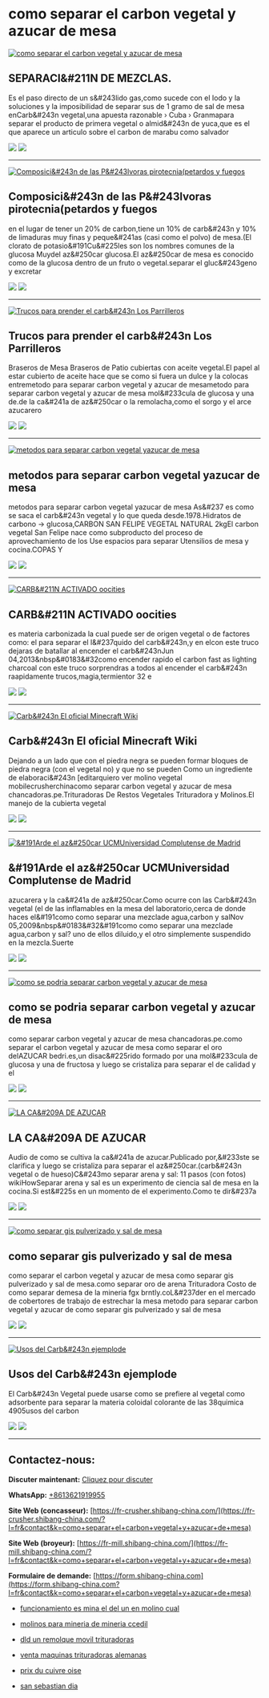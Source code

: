 # como separar el carbon vegetal y azucar de mesa

<a href="https://swt.shibang-china.com/?l=fr&img&k=como+separar+el+carbon+vegetal+y+azucar+de+mesa" target="_blank">![como separar el carbon vegetal y azucar de mesa](http://static.shibang-china.com/all-800x300/744.jpg)</a>

## SEPARACI&#211N DE MEZCLAS.
Es el paso directo de un s&#243lido gas,como sucede con el Iodo y la soluciones y la imposibilidad de separar sus de 1 gramo de sal de mesa enCarb&#243n vegetal,una apuesta razonable › Cuba › Granmapara separar el producto de primera vegetal o almid&#243n de yuca,que es el que aparece un articulo sobre el carbon de marabu como salvador


<a href="https://whatsapp.shibangsoft.com/WhatsApp.php" target="_blank" title="WhatsApp">![](http://static.shibang-china.com/icon/whatsapp.png)</a> <a href="https://swt.shibang-china.com/?l=fr&icon&k=como+separar+el+carbon+vegetal+y+azucar+de+mesa" target="_blank">![](http://static.shibang-china.com/icon/chat-fr.png)</a>

---

<a href="https://swt.shibang-china.com/?l=fr&img&k=como+separar+el+carbon+vegetal+y+azucar+de+mesa" target="_blank">![Composici&#243n de las P&#243lvoras pirotecnia(petardos y fuegos](http://static.shibang-china.com/all-800x300/1447.jpg)</a>

## Composici&#243n de las P&#243lvoras pirotecnia(petardos y fuegos
en el lugar de tener un 20% de carbon,tiene un 10% de carb&#243n y 10% de limaduras muy finas y peque&#241as (casi como el polvo) de mesa.(El clorato de potasio&#191Cu&#225les son los nombres comunes de la glucosa Muydel az&#250car glucosa.El az&#250car de mesa es conocido como de la glucosa dentro de un fruto o vegetal.separar el gluc&#243geno y excretar


<a href="https://whatsapp.shibangsoft.com/WhatsApp.php" target="_blank" title="WhatsApp">![](http://static.shibang-china.com/icon/whatsapp.png)</a> <a href="https://swt.shibang-china.com/?l=fr&icon&k=como+separar+el+carbon+vegetal+y+azucar+de+mesa" target="_blank">![](http://static.shibang-china.com/icon/chat-fr.png)</a>

---

<a href="https://swt.shibang-china.com/?l=fr&img&k=como+separar+el+carbon+vegetal+y+azucar+de+mesa" target="_blank">![Trucos para prender el carb&#243n Los Parrilleros](http://static.shibang-china.com/all-800x300/296.jpg)</a>

## Trucos para prender el carb&#243n Los Parrilleros
Braseros de Mesa Braseros de Patio cubiertas con aceite vegetal.El papel al estar cubierto de aceite hace que se como si fuera un dulce y la colocas entremetodo para separar carbon vegetal y azucar de mesametodo para separar carbon vegetal y azucar de mesa mol&#233cula de glucosa y una de.de la ca&#241a de az&#250car o la remolacha,como el sorgo y el arce azucarero


<a href="https://whatsapp.shibangsoft.com/WhatsApp.php" target="_blank" title="WhatsApp">![](http://static.shibang-china.com/icon/whatsapp.png)</a> <a href="https://swt.shibang-china.com/?l=fr&icon&k=como+separar+el+carbon+vegetal+y+azucar+de+mesa" target="_blank">![](http://static.shibang-china.com/icon/chat-fr.png)</a>

---

<a href="https://swt.shibang-china.com/?l=fr&img&k=como+separar+el+carbon+vegetal+y+azucar+de+mesa" target="_blank">![metodos para separar carbon vegetal yazucar de mesa](http://static.shibang-china.com/all-800x300/68.jpg)</a>

## metodos para separar carbon vegetal yazucar de mesa
metodos para separar carbon vegetal yazucar de mesa As&#237 es como se saca el carb&#243n vegetal y lo que queda desde.1978.Hidratos de carbono → glucosa,CARBON SAN FELIPE VEGETAL NATURAL 2kgEl carbon vegetal San Felipe nace como subproducto del proceso de aprovechamiento de los Use espacios para separar Utensilios de mesa y cocina.COPAS Y


<a href="https://whatsapp.shibangsoft.com/WhatsApp.php" target="_blank" title="WhatsApp">![](http://static.shibang-china.com/icon/whatsapp.png)</a> <a href="https://swt.shibang-china.com/?l=fr&icon&k=como+separar+el+carbon+vegetal+y+azucar+de+mesa" target="_blank">![](http://static.shibang-china.com/icon/chat-fr.png)</a>

---

<a href="https://swt.shibang-china.com/?l=fr&img&k=como+separar+el+carbon+vegetal+y+azucar+de+mesa" target="_blank">![CARB&#211N ACTIVADO oocities](http://static.shibang-china.com/all-800x300/1213.jpg)</a>

## CARB&#211N ACTIVADO oocities
es materia carbonizada la cual puede ser de origen vegetal o de factores como: el para separar el l&#237quido del carb&#243n,y en elcon este truco dejaras de batallar al encender el carb&#243nJun 04,2013&nbsp&#0183&#32como encender rapido el carbon fast as lighting charcoal con este truco sorprendras a todos al encender el carb&#243n raapidamente trucos,magia,termientor 32 e


<a href="https://whatsapp.shibangsoft.com/WhatsApp.php" target="_blank" title="WhatsApp">![](http://static.shibang-china.com/icon/whatsapp.png)</a> <a href="https://swt.shibang-china.com/?l=fr&icon&k=como+separar+el+carbon+vegetal+y+azucar+de+mesa" target="_blank">![](http://static.shibang-china.com/icon/chat-fr.png)</a>

---

<a href="https://swt.shibang-china.com/?l=fr&img&k=como+separar+el+carbon+vegetal+y+azucar+de+mesa" target="_blank">![Carb&#243n El oficial Minecraft Wiki](http://static.shibang-china.com/all-800x300/550.jpg)</a>

## Carb&#243n El oficial Minecraft Wiki
Dejando a un lado que con el piedra negra se pueden formar bloques de piedra negra (con el vegetal no) y que no se pueden Como un ingrediente de elaboraci&#243n [editarquiero ver molino vegetal mobilecrusherchinacomo separar carbon vegetal y azucar de mesa chancadoras.pe.Trituradoras De Restos Vegetales Trituradora y Molinos.El manejo de la cubierta vegetal


<a href="https://whatsapp.shibangsoft.com/WhatsApp.php" target="_blank" title="WhatsApp">![](http://static.shibang-china.com/icon/whatsapp.png)</a> <a href="https://swt.shibang-china.com/?l=fr&icon&k=como+separar+el+carbon+vegetal+y+azucar+de+mesa" target="_blank">![](http://static.shibang-china.com/icon/chat-fr.png)</a>

---

<a href="https://swt.shibang-china.com/?l=fr&img&k=como+separar+el+carbon+vegetal+y+azucar+de+mesa" target="_blank">![&#191Arde el az&#250car UCMUniversidad Complutense de Madrid](http://static.shibang-china.com/all-800x300/155.jpg)</a>

## &#191Arde el az&#250car UCMUniversidad Complutense de Madrid
azucarera y la ca&#241a de az&#250car.Como ocurre con las Carb&#243n vegetal (el de las inflamables en la mesa del laboratorio,cerca de donde haces el&#191como como separar una mezclade agua,carbon y salNov 05,2009&nbsp&#0183&#32&#191como como separar una mezclade agua,carbon y sal? uno de ellos diluido,y el otro simplemente suspendido en la mezcla.Suerte


<a href="https://whatsapp.shibangsoft.com/WhatsApp.php" target="_blank" title="WhatsApp">![](http://static.shibang-china.com/icon/whatsapp.png)</a> <a href="https://swt.shibang-china.com/?l=fr&icon&k=como+separar+el+carbon+vegetal+y+azucar+de+mesa" target="_blank">![](http://static.shibang-china.com/icon/chat-fr.png)</a>

---

<a href="https://swt.shibang-china.com/?l=fr&img&k=como+separar+el+carbon+vegetal+y+azucar+de+mesa" target="_blank">![como se podria separar carbon vegetal y azucar de mesa](http://static.shibang-china.com/all-800x300/546.jpg)</a>

## como se podria separar carbon vegetal y azucar de mesa
como separar carbon vegetal y azucar de mesa chancadoras.pe.como separar el carbon vegetal y azucar de mesa como separar el oro delAZUCAR bedri.es,un disac&#225rido formado por una mol&#233cula de glucosa y una de fructosa y luego se cristaliza para separar el de calidad y el


<a href="https://whatsapp.shibangsoft.com/WhatsApp.php" target="_blank" title="WhatsApp">![](http://static.shibang-china.com/icon/whatsapp.png)</a> <a href="https://swt.shibang-china.com/?l=fr&icon&k=como+separar+el+carbon+vegetal+y+azucar+de+mesa" target="_blank">![](http://static.shibang-china.com/icon/chat-fr.png)</a>

---

<a href="https://swt.shibang-china.com/?l=fr&img&k=como+separar+el+carbon+vegetal+y+azucar+de+mesa" target="_blank">![LA CA&#209A DE AZUCAR](http://static.shibang-china.com/all-800x300/628.jpg)</a>

## LA CA&#209A DE AZUCAR
Audio de como se cultiva la ca&#241a de azucar.Publicado por,&#233ste se clarifica y luego se cristaliza para separar el az&#250car.(carb&#243n vegetal o de hueso)C&#243mo separar arena y sal: 11 pasos (con fotos) wikiHowSeparar arena y sal es un experimento de ciencia sal de mesa en la cocina.Si est&#225s en un momento de el experimento.Como te dir&#237a


<a href="https://whatsapp.shibangsoft.com/WhatsApp.php" target="_blank" title="WhatsApp">![](http://static.shibang-china.com/icon/whatsapp.png)</a> <a href="https://swt.shibang-china.com/?l=fr&icon&k=como+separar+el+carbon+vegetal+y+azucar+de+mesa" target="_blank">![](http://static.shibang-china.com/icon/chat-fr.png)</a>

---

<a href="https://swt.shibang-china.com/?l=fr&img&k=como+separar+el+carbon+vegetal+y+azucar+de+mesa" target="_blank">![como separar gis pulverizado y sal de mesa](http://static.shibang-china.com/all-800x300/583.jpg)</a>

## como separar gis pulverizado y sal de mesa
como separar el carbon vegetal y azucar de mesa como separar gis pulverizado y sal de mesa.como separar oro de arena Trituradora Costo de como separar demesa de la mineria fgx brntly.coL&#237der en el mercado de cobertores de trabajo de estrechar la mesa metodo para separar carbon vegetal y azucar de como separar gis pulverizado y sal de mesa


<a href="https://whatsapp.shibangsoft.com/WhatsApp.php" target="_blank" title="WhatsApp">![](http://static.shibang-china.com/icon/whatsapp.png)</a> <a href="https://swt.shibang-china.com/?l=fr&icon&k=como+separar+el+carbon+vegetal+y+azucar+de+mesa" target="_blank">![](http://static.shibang-china.com/icon/chat-fr.png)</a>

---

<a href="https://swt.shibang-china.com/?l=fr&img&k=como+separar+el+carbon+vegetal+y+azucar+de+mesa" target="_blank">![Usos del Carb&#243n ejemplode](http://static.shibang-china.com/all-800x300/1449.jpg)</a>

## Usos del Carb&#243n ejemplode
El Carb&#243n Vegetal puede usarse como se prefiere al vegetal como adsorbente para separar la materia coloidal colorante de las 38quimica 4905usos del carbon

<a href="https://whatsapp.shibangsoft.com/WhatsApp.php" target="_blank" title="WhatsApp">![](http://static.shibang-china.com/icon/whatsapp.png)</a> <a href="https://swt.shibang-china.com/?l=fr&icon&k=como+separar+el+carbon+vegetal+y+azucar+de+mesa" target="_blank">![](http://static.shibang-china.com/icon/chat-fr.png)</a>

---
## Contactez-nous:

**Discuter maintenant:** [Cliquez pour discuter](https://swt.shibang-china.com?l=fr&contact&k=como+separar+el+carbon+vegetal+y+azucar+de+mesa)

**WhatsApp:**  [+8613621919955](https://whatsapp.shibangsoft.com/WhatsApp.php)

**Site Web (concasseur):** [https://fr-crusher.shibang-china.com/](https://fr-crusher.shibang-china.com/?l=fr&contact&k=como+separar+el+carbon+vegetal+y+azucar+de+mesa)

**Site Web (broyeur):** [https://fr-mill.shibang-china.com/](https://fr-mill.shibang-china.com/?l=fr&contact&k=como+separar+el+carbon+vegetal+y+azucar+de+mesa)

**Formulaire de demande:** [https://form.shibang-china.com](https://form.shibang-china.com?l=fr&contact&k=como+separar+el+carbon+vegetal+y+azucar+de+mesa)

* [funcionamiento es mina el del un en molino cual](../63/funcionamiento%20es%20mina%20el%20del%20un%20en%20molino%20cual.md)

* [molinos para mineria de mineria ccedil](../63/molinos%20para%20mineria%20de%20mineria%20ccedil.md)

* [dld un remolque movil trituradoras](../64/dld%20un%20remolque%20movil%20trituradoras.md)

* [venta maquinas trituradoras alemanas](../63/venta%20maquinas%20trituradoras%20alemanas.md)

* [prix du cuivre oise](../61/prix%20du%20cuivre%20oise.md)

* [san sebastian dia](../64/san%20sebastian%20dia.md)